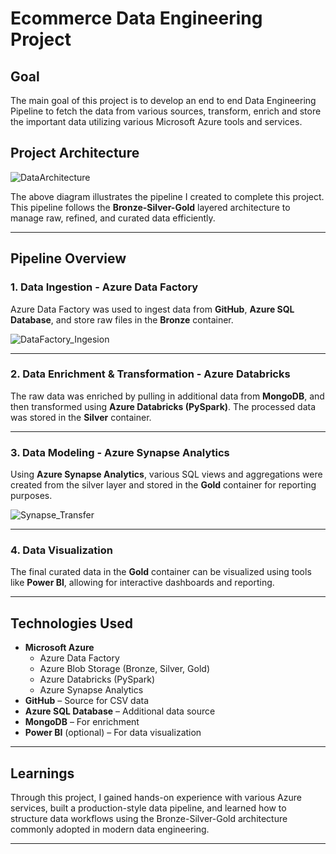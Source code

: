 # Ecommerce Data Engineering Project
## Goal
The main goal of this project is to develop an end to end Data Engineering Pipeline to fetch the data from various sources, transform, enrich and store the important data utilizing various Microsoft Azure tools and services.

## Project Architecture
![DataArchitecture](https://github.com/user-attachments/assets/fd679227-e6fa-4159-b949-375c02dff88d)


The above diagram illustrates the pipeline I created to complete this project.  
This pipeline follows the **Bronze-Silver-Gold** layered architecture to manage raw, refined, and curated data efficiently.

---

## Pipeline Overview

### 1. Data Ingestion - Azure Data Factory
Azure Data Factory was used to ingest data from **GitHub**, **Azure SQL Database**, and store raw files in the **Bronze** container.

![DataFactory_Ingesion](https://github.com/user-attachments/assets/5682c910-3b58-412d-8f05-434666061e0d)


---

### 2. Data Enrichment & Transformation - Azure Databricks
The raw data was enriched by pulling in additional data from **MongoDB**, and then transformed using **Azure Databricks (PySpark)**. The processed data was stored in the **Silver** container.

---

### 3. Data Modeling - Azure Synapse Analytics
Using **Azure Synapse Analytics**, various SQL views and aggregations were created from the silver layer and stored in the **Gold** container for reporting purposes.

  ![Synapse_Transfer](https://github.com/user-attachments/assets/0bae2e4b-959e-4215-b7c5-f72feaaba3db)



---

### 4. Data Visualization
The final curated data in the **Gold** container can be visualized using tools like **Power BI**, allowing for interactive dashboards and reporting.

---

## Technologies Used
- **Microsoft Azure**
  - Azure Data Factory
  - Azure Blob Storage (Bronze, Silver, Gold)
  - Azure Databricks (PySpark)
  - Azure Synapse Analytics
- **GitHub** – Source for CSV data
- **Azure SQL Database** – Additional data source
- **MongoDB** – For enrichment
- **Power BI** (optional) – For data visualization

---

## Learnings
Through this project, I gained hands-on experience with various Azure services, built a production-style data pipeline, and learned how to structure data workflows using the Bronze-Silver-Gold architecture commonly adopted in modern data engineering.

---
